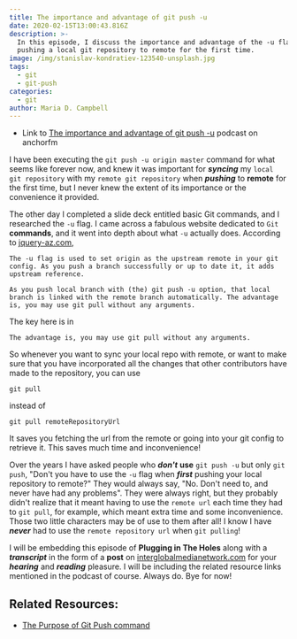 ```yaml
---
title: The importance and advantage of git push -u
date: 2020-02-15T13:00:43.816Z
description: >-
  In this episode, I discuss the importance and advantage of the -u flag when
  pushing a local git repository to remote for the first time.
image: /img/stanislav-kondratiev-123540-unsplash.jpg
tags:
  - git
  - git-push
categories:
  - git
author: Maria D. Campbell
---
```

- Link to [The importance and advantage of git push -u](https://anchor.fm/maria-campbell/episodes/The-importance-and-advantage-of-git-push--u-earohp) podcast on anchorfm

I have been executing the `git push -u origin master` command for what seems like forever now, and knew it was important for ***syncing*** my `local git repository` with my `remote git repository` when ***pushing*** to **remote** for the first time, but I never knew the extent of its importance or the convenience it provided.

The other day I completed a slide deck entitled basic Git commands, and I researched the `-u` flag. I came across a fabulous website dedicated to `Git` **commands**, and it went into depth about what `-u` actually does. According to [jquery-az.com]( https://www.jquery-az.com/),

```shell
The -u flag is used to set origin as the upstream remote in your git config. As you push a branch successfully or up to date it, it adds upstream reference.

As you push local branch with (the) git push -u option, that local branch is linked with the remote branch automatically. The advantage is, you may use git pull without any arguments.
```

The key here is in 

```shell
The advantage is, you may use git pull without any arguments.
```

So whenever you want to sync your local repo with remote, or want to make sure that you have incorporated all the changes that other contributors have made to the repository, you can use 

```shell
git pull
```
instead of

```shell
git pull remoteRepositoryUrl
```
It saves you fetching the url from the remote or going into your git config to retrieve it. This saves much time and inconvenience!

Over the years I have asked people who ***don't*** **use** `git push -u` but only `git push`, "Don't you have to use the `-u` flag when ***first*** pushing your local repository to remote?" They would always say, "No. Don't need to, and never have had any problems". They were always right, but they probably didn't realize that it meant having to use the `remote url` each time they had to `git pull`, for example, which meant extra time and some inconvenience. Those two little characters may be of use to them after all! I know I have ***never*** had to use the `remote repository url` when `git pulling`!

I will be embedding this episode of **Plugging in The Holes** along with a ***transcript*** in the form of a **post** on [interglobalmedianetwork.com](https://www.interglobalmedianetwork.com/) for your ***hearing*** and ***reading*** pleasure. I will be including the related resource links mentioned in the podcast of course. Always do. Bye for now!

## Related Resources:

- [The Purpose of Git Push command](https://www.jquery-az.com/git-push-command/)
